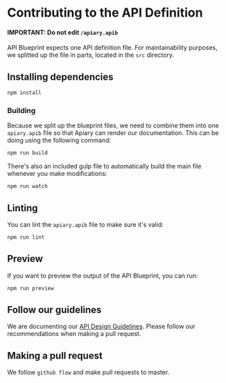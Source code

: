 # Contributing to the API Definition

#### IMPORTANT: Do not edit `/apiary.apib`

API Blueprint expects one API definition file. For maintainability purposes, we splitted up the file in parts, located in the `src` directory.

## Installing dependencies

```bash
npm install
```

### Building

Because we split up the blueprint files, we need to combine them into one `apiary.apib` file so that Apiary can render our documentation. This can be doing using the following command:

```bash
npm run build
```

There's also an included gulp file to automatically build the main file whenever you make modifications:

```bash
npm run watch
```

## Linting

You can lint the `apiary.apib` file to make sure it's valid:

```bash
npm run lint
```

## Preview

If you want to preview the output of the API Blueprint, you can run:

```bash
npm run preview
```

## Follow our guidelines

We are documenting our [API Design Guidelines](./docs/guidelines.md).
Please follow our recommendations when making a pull request.

## Making a pull request

We follow `github flow` and make pull requests to master.
